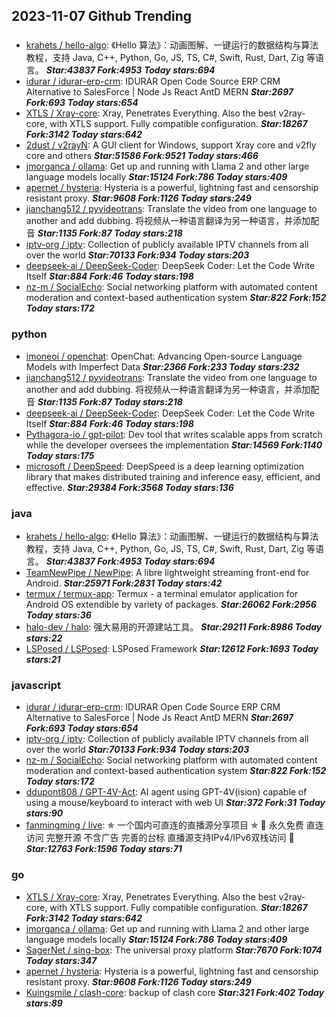 ## 2023-11-07 Github Trending

### 
* [krahets / hello-algo](https://github.com/krahets/hello-algo): 《Hello 算法》：动画图解、一键运行的数据结构与算法教程，支持 Java, C++, Python, Go, JS, TS, C#, Swift, Rust, Dart, Zig 等语言。 ***Star:43837 Fork:4953 Today stars:694***
* [idurar / idurar-erp-crm](https://github.com/idurar/idurar-erp-crm): IDURAR Open Code Source ERP CRM Alternative to SalesForce | Node Js React AntD MERN ***Star:2697 Fork:693 Today stars:654***
* [XTLS / Xray-core](https://github.com/XTLS/Xray-core): Xray, Penetrates Everything. Also the best v2ray-core, with XTLS support. Fully compatible configuration. ***Star:18267 Fork:3142 Today stars:642***
* [2dust / v2rayN](https://github.com/2dust/v2rayN): A GUI client for Windows, support Xray core and v2fly core and others ***Star:51586 Fork:9521 Today stars:466***
* [jmorganca / ollama](https://github.com/jmorganca/ollama): Get up and running with Llama 2 and other large language models locally ***Star:15124 Fork:786 Today stars:409***
* [apernet / hysteria](https://github.com/apernet/hysteria): Hysteria is a powerful, lightning fast and censorship resistant proxy. ***Star:9608 Fork:1126 Today stars:249***
* [jianchang512 / pyvideotrans](https://github.com/jianchang512/pyvideotrans): Translate the video from one language to another and add dubbing. 将视频从一种语言翻译为另一种语言，并添加配音 ***Star:1135 Fork:87 Today stars:218***
* [iptv-org / iptv](https://github.com/iptv-org/iptv): Collection of publicly available IPTV channels from all over the world ***Star:70133 Fork:934 Today stars:203***
* [deepseek-ai / DeepSeek-Coder](https://github.com/deepseek-ai/DeepSeek-Coder): DeepSeek Coder: Let the Code Write Itself ***Star:884 Fork:46 Today stars:198***
* [nz-m / SocialEcho](https://github.com/nz-m/SocialEcho): Social networking platform with automated content moderation and context-based authentication system ***Star:822 Fork:152 Today stars:172***

### python
* [imoneoi / openchat](https://github.com/imoneoi/openchat): OpenChat: Advancing Open-source Language Models with Imperfect Data ***Star:2366 Fork:233 Today stars:232***
* [jianchang512 / pyvideotrans](https://github.com/jianchang512/pyvideotrans): Translate the video from one language to another and add dubbing. 将视频从一种语言翻译为另一种语言，并添加配音 ***Star:1135 Fork:87 Today stars:218***
* [deepseek-ai / DeepSeek-Coder](https://github.com/deepseek-ai/DeepSeek-Coder): DeepSeek Coder: Let the Code Write Itself ***Star:884 Fork:46 Today stars:198***
* [Pythagora-io / gpt-pilot](https://github.com/Pythagora-io/gpt-pilot): Dev tool that writes scalable apps from scratch while the developer oversees the implementation ***Star:14569 Fork:1140 Today stars:175***
* [microsoft / DeepSpeed](https://github.com/microsoft/DeepSpeed): DeepSpeed is a deep learning optimization library that makes distributed training and inference easy, efficient, and effective. ***Star:29384 Fork:3568 Today stars:136***

### java
* [krahets / hello-algo](https://github.com/krahets/hello-algo): 《Hello 算法》：动画图解、一键运行的数据结构与算法教程，支持 Java, C++, Python, Go, JS, TS, C#, Swift, Rust, Dart, Zig 等语言。 ***Star:43837 Fork:4953 Today stars:694***
* [TeamNewPipe / NewPipe](https://github.com/TeamNewPipe/NewPipe): A libre lightweight streaming front-end for Android. ***Star:25971 Fork:2831 Today stars:42***
* [termux / termux-app](https://github.com/termux/termux-app): Termux - a terminal emulator application for Android OS extendible by variety of packages. ***Star:26062 Fork:2956 Today stars:36***
* [halo-dev / halo](https://github.com/halo-dev/halo): 强大易用的开源建站工具。 ***Star:29211 Fork:8986 Today stars:22***
* [LSPosed / LSPosed](https://github.com/LSPosed/LSPosed): LSPosed Framework ***Star:12612 Fork:1693 Today stars:21***

### javascript
* [idurar / idurar-erp-crm](https://github.com/idurar/idurar-erp-crm): IDURAR Open Code Source ERP CRM Alternative to SalesForce | Node Js React AntD MERN ***Star:2697 Fork:693 Today stars:654***
* [iptv-org / iptv](https://github.com/iptv-org/iptv): Collection of publicly available IPTV channels from all over the world ***Star:70133 Fork:934 Today stars:203***
* [nz-m / SocialEcho](https://github.com/nz-m/SocialEcho): Social networking platform with automated content moderation and context-based authentication system ***Star:822 Fork:152 Today stars:172***
* [ddupont808 / GPT-4V-Act](https://github.com/ddupont808/GPT-4V-Act): AI agent using GPT-4V(ision) capable of using a mouse/keyboard to interact with web UI ***Star:372 Fork:31 Today stars:90***
* [fanmingming / live](https://github.com/fanmingming/live): ✯ 一个国内可直连的直播源分享项目 ✯ 🔕 永久免费 直连访问 完整开源 不含广告 完善的台标 直播源支持IPv4/IPv6双栈访问 🔕 ***Star:12763 Fork:1596 Today stars:71***

### go
* [XTLS / Xray-core](https://github.com/XTLS/Xray-core): Xray, Penetrates Everything. Also the best v2ray-core, with XTLS support. Fully compatible configuration. ***Star:18267 Fork:3142 Today stars:642***
* [jmorganca / ollama](https://github.com/jmorganca/ollama): Get up and running with Llama 2 and other large language models locally ***Star:15124 Fork:786 Today stars:409***
* [SagerNet / sing-box](https://github.com/SagerNet/sing-box): The universal proxy platform ***Star:7670 Fork:1074 Today stars:347***
* [apernet / hysteria](https://github.com/apernet/hysteria): Hysteria is a powerful, lightning fast and censorship resistant proxy. ***Star:9608 Fork:1126 Today stars:249***
* [Kuingsmile / clash-core](https://github.com/Kuingsmile/clash-core): backup of clash core ***Star:321 Fork:402 Today stars:89***
